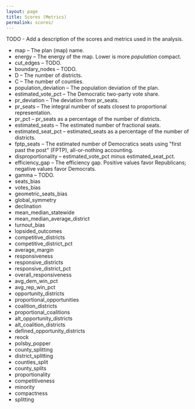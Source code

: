 ```yaml
---
layout: page
title: Scores (Metrics)
permalink: scores/
---
```


TODO - Add a description of the scores and metrics used in the analysis.

*   map &ndash; The plan (map) name.
*   energy &ndash; The energy of the map. Lower is more *population* compact.
*   cut_edges &ndash; TODO.
*   boundary_nodes &ndash; TODO.
*   D &ndash; The number of districts.
*   C &ndash; The number of counties.
*   population_deviation &ndash; The population deviation of the plan.
*   estimated_vote_pct &ndash; The Democratic two-party vote share.
*   pr_deviation &ndash; The deviation from pr_seats.
*   pr_seats &ndash; The integral number of seats closest to proportional representation.
*   pr_pct &ndash; pr_seats as a percentage of the number of districts.
*   estimated_seats &ndash; The estimated number of fractional seats.
*   estimated_seat_pct &ndash; estimated_seats as a percentage of the number of districts.
*   fptp_seats &ndash; The estimated number of Democratics seats using "first past the post" (FPTP), all-or-nothing accounting.
*   disproportionality &ndash; estimated_vote_pct minus estimated_seat_pct.
*   efficiency_gap &ndash; The efficiency gap. Positive values favor Republicans; negative values favor Democrats.
*   gamma &ndash; TODO.
*   seats_bias
*   votes_bias
*   geometric_seats_bias
*   global_symmetry
*   declination
*   mean_median_statewide
*   mean_median_average_district
*   turnout_bias
*   lopsided_outcomes
*   competitive_districts
*   competitive_district_pct
*   average_margin
*   responsiveness
*   responsive_districts
*   responsive_district_pct
*   overall_responsiveness
*   avg_dem_win_pct
*   avg_rep_win_pct
*   opportunity_districts
*   proportional_opportunities
*   coalition_districts
*   proportional_coalitions
*   alt_opportunity_districts
*   alt_coalition_districts
*   defined_opportunity_districts
*   reock
*   polsby_popper
*   county_splitting
*   district_splitting
*   counties_split
*   county_splits
*   proportionality
*   competitiveness
*   minority
*   compactness
*   splitting